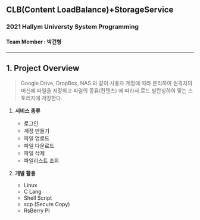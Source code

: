 ## CLB(Content LoadBalance)+StorageService
### 2021 Hallym Universty System Programming

#### Team Member : 박건형

----

## 1. Project Overview
>Google Drive, DropBox, NAS 와 같이 사용자 계정에 따라 분리하여 원격지의 머신에 파일을 저장하고 파일의 종류(컨텐츠) 에 따라서 로드 발란싱하여 맞는 스토리지에 저장한다.

1. **서비스 종류**
    - 로그인
    - 계정 만들기
    - 파일 업로드
    - 파일 다운로드
    - 파일 삭제
    - 파일리스트 조회

2. **개발 활용**
    - Linux
    - C Lang
    - Shell Script
    - scp (Secure Copy)
    - RsBerry PI